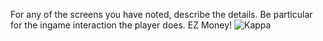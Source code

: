 For any of the screens you have noted, describe the details. Be particular for the ingame interaction the player does.
EZ Money!
![Kappa](http://imgur.com/a/xbeEQ)